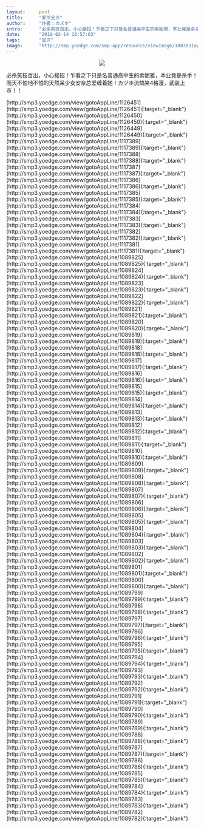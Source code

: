 ```yaml
---
layout:     post
title:      "爱杀宝贝"
author:     "作者：カズホ"
intro:      "必杀笑技百出，小心接招！乍看之下只是名普通高中生的索妮雅，本业竟是杀手！而天不怕地不怕的天然呆少女安奈总爱缠着她！カヅホ流搞笑4格漫，武装上市！！"
date:       "2018-02-14 16:57:03"
tags:       "宝贝"
image:      "http://smp.yoedge.com/smp-app/resource/viewImage/1003031appline.png"
---
```

<div style="text-align: center">
<p><img src="http://smp.yoedge.com/smp-app/resource/viewImage/1003031appline.png"/></p>
</div>
<p class="post-meta">
<span>必杀笑技百出，小心接招！乍看之下只是名普通高中生的索妮雅，本业竟是杀手！而天不怕地不怕的天然呆少女安奈总爱缠着她！カヅホ流搞笑4格漫，武装上市！！</span>
</p>
[http://smp3.yoedge.com/view/gotoAppLine/1126451](http://smp3.yoedge.com/view/gotoAppLine/1126451){:target="_blank"}
[http://smp3.yoedge.com/view/gotoAppLine/1126450](http://smp3.yoedge.com/view/gotoAppLine/1126450){:target="_blank"}
[http://smp3.yoedge.com/view/gotoAppLine/1126449](http://smp3.yoedge.com/view/gotoAppLine/1126449){:target="_blank"}
[http://smp3.yoedge.com/view/gotoAppLine/1117389](http://smp3.yoedge.com/view/gotoAppLine/1117389){:target="_blank"}
[http://smp3.yoedge.com/view/gotoAppLine/1117388](http://smp3.yoedge.com/view/gotoAppLine/1117388){:target="_blank"}
[http://smp3.yoedge.com/view/gotoAppLine/1117387](http://smp3.yoedge.com/view/gotoAppLine/1117387){:target="_blank"}
[http://smp3.yoedge.com/view/gotoAppLine/1117386](http://smp3.yoedge.com/view/gotoAppLine/1117386){:target="_blank"}
[http://smp3.yoedge.com/view/gotoAppLine/1117385](http://smp3.yoedge.com/view/gotoAppLine/1117385){:target="_blank"}
[http://smp3.yoedge.com/view/gotoAppLine/1117384](http://smp3.yoedge.com/view/gotoAppLine/1117384){:target="_blank"}
[http://smp3.yoedge.com/view/gotoAppLine/1117383](http://smp3.yoedge.com/view/gotoAppLine/1117383){:target="_blank"}
[http://smp3.yoedge.com/view/gotoAppLine/1117382](http://smp3.yoedge.com/view/gotoAppLine/1117382){:target="_blank"}
[http://smp3.yoedge.com/view/gotoAppLine/1117381](http://smp3.yoedge.com/view/gotoAppLine/1117381){:target="_blank"}
[http://smp3.yoedge.com/view/gotoAppLine/1089825](http://smp3.yoedge.com/view/gotoAppLine/1089825){:target="_blank"}
[http://smp3.yoedge.com/view/gotoAppLine/1089824](http://smp3.yoedge.com/view/gotoAppLine/1089824){:target="_blank"}
[http://smp3.yoedge.com/view/gotoAppLine/1089823](http://smp3.yoedge.com/view/gotoAppLine/1089823){:target="_blank"}
[http://smp3.yoedge.com/view/gotoAppLine/1089822](http://smp3.yoedge.com/view/gotoAppLine/1089822){:target="_blank"}
[http://smp3.yoedge.com/view/gotoAppLine/1089821](http://smp3.yoedge.com/view/gotoAppLine/1089821){:target="_blank"}
[http://smp3.yoedge.com/view/gotoAppLine/1089820](http://smp3.yoedge.com/view/gotoAppLine/1089820){:target="_blank"}
[http://smp3.yoedge.com/view/gotoAppLine/1089819](http://smp3.yoedge.com/view/gotoAppLine/1089819){:target="_blank"}
[http://smp3.yoedge.com/view/gotoAppLine/1089818](http://smp3.yoedge.com/view/gotoAppLine/1089818){:target="_blank"}
[http://smp3.yoedge.com/view/gotoAppLine/1089817](http://smp3.yoedge.com/view/gotoAppLine/1089817){:target="_blank"}
[http://smp3.yoedge.com/view/gotoAppLine/1089816](http://smp3.yoedge.com/view/gotoAppLine/1089816){:target="_blank"}
[http://smp3.yoedge.com/view/gotoAppLine/1089815](http://smp3.yoedge.com/view/gotoAppLine/1089815){:target="_blank"}
[http://smp3.yoedge.com/view/gotoAppLine/1089814](http://smp3.yoedge.com/view/gotoAppLine/1089814){:target="_blank"}
[http://smp3.yoedge.com/view/gotoAppLine/1089813](http://smp3.yoedge.com/view/gotoAppLine/1089813){:target="_blank"}
[http://smp3.yoedge.com/view/gotoAppLine/1089812](http://smp3.yoedge.com/view/gotoAppLine/1089812){:target="_blank"}
[http://smp3.yoedge.com/view/gotoAppLine/1089811](http://smp3.yoedge.com/view/gotoAppLine/1089811){:target="_blank"}
[http://smp3.yoedge.com/view/gotoAppLine/1089810](http://smp3.yoedge.com/view/gotoAppLine/1089810){:target="_blank"}
[http://smp3.yoedge.com/view/gotoAppLine/1089809](http://smp3.yoedge.com/view/gotoAppLine/1089809){:target="_blank"}
[http://smp3.yoedge.com/view/gotoAppLine/1089808](http://smp3.yoedge.com/view/gotoAppLine/1089808){:target="_blank"}
[http://smp3.yoedge.com/view/gotoAppLine/1089807](http://smp3.yoedge.com/view/gotoAppLine/1089807){:target="_blank"}
[http://smp3.yoedge.com/view/gotoAppLine/1089806](http://smp3.yoedge.com/view/gotoAppLine/1089806){:target="_blank"}
[http://smp3.yoedge.com/view/gotoAppLine/1089805](http://smp3.yoedge.com/view/gotoAppLine/1089805){:target="_blank"}
[http://smp3.yoedge.com/view/gotoAppLine/1089804](http://smp3.yoedge.com/view/gotoAppLine/1089804){:target="_blank"}
[http://smp3.yoedge.com/view/gotoAppLine/1089803](http://smp3.yoedge.com/view/gotoAppLine/1089803){:target="_blank"}
[http://smp3.yoedge.com/view/gotoAppLine/1089802](http://smp3.yoedge.com/view/gotoAppLine/1089802){:target="_blank"}
[http://smp3.yoedge.com/view/gotoAppLine/1089801](http://smp3.yoedge.com/view/gotoAppLine/1089801){:target="_blank"}
[http://smp3.yoedge.com/view/gotoAppLine/1089800](http://smp3.yoedge.com/view/gotoAppLine/1089800){:target="_blank"}
[http://smp3.yoedge.com/view/gotoAppLine/1089799](http://smp3.yoedge.com/view/gotoAppLine/1089799){:target="_blank"}
[http://smp3.yoedge.com/view/gotoAppLine/1089798](http://smp3.yoedge.com/view/gotoAppLine/1089798){:target="_blank"}
[http://smp3.yoedge.com/view/gotoAppLine/1089797](http://smp3.yoedge.com/view/gotoAppLine/1089797){:target="_blank"}
[http://smp3.yoedge.com/view/gotoAppLine/1089796](http://smp3.yoedge.com/view/gotoAppLine/1089796){:target="_blank"}
[http://smp3.yoedge.com/view/gotoAppLine/1089795](http://smp3.yoedge.com/view/gotoAppLine/1089795){:target="_blank"}
[http://smp3.yoedge.com/view/gotoAppLine/1089794](http://smp3.yoedge.com/view/gotoAppLine/1089794){:target="_blank"}
[http://smp3.yoedge.com/view/gotoAppLine/1089793](http://smp3.yoedge.com/view/gotoAppLine/1089793){:target="_blank"}
[http://smp3.yoedge.com/view/gotoAppLine/1089792](http://smp3.yoedge.com/view/gotoAppLine/1089792){:target="_blank"}
[http://smp3.yoedge.com/view/gotoAppLine/1089791](http://smp3.yoedge.com/view/gotoAppLine/1089791){:target="_blank"}
[http://smp3.yoedge.com/view/gotoAppLine/1089790](http://smp3.yoedge.com/view/gotoAppLine/1089790){:target="_blank"}
[http://smp3.yoedge.com/view/gotoAppLine/1089789](http://smp3.yoedge.com/view/gotoAppLine/1089789){:target="_blank"}
[http://smp3.yoedge.com/view/gotoAppLine/1089788](http://smp3.yoedge.com/view/gotoAppLine/1089788){:target="_blank"}
[http://smp3.yoedge.com/view/gotoAppLine/1089787](http://smp3.yoedge.com/view/gotoAppLine/1089787){:target="_blank"}
[http://smp3.yoedge.com/view/gotoAppLine/1089786](http://smp3.yoedge.com/view/gotoAppLine/1089786){:target="_blank"}
[http://smp3.yoedge.com/view/gotoAppLine/1089785](http://smp3.yoedge.com/view/gotoAppLine/1089785){:target="_blank"}
[http://smp3.yoedge.com/view/gotoAppLine/1089784](http://smp3.yoedge.com/view/gotoAppLine/1089784){:target="_blank"}
[http://smp3.yoedge.com/view/gotoAppLine/1089783](http://smp3.yoedge.com/view/gotoAppLine/1089783){:target="_blank"}
[http://smp3.yoedge.com/view/gotoAppLine/1089782](http://smp3.yoedge.com/view/gotoAppLine/1089782){:target="_blank"}


